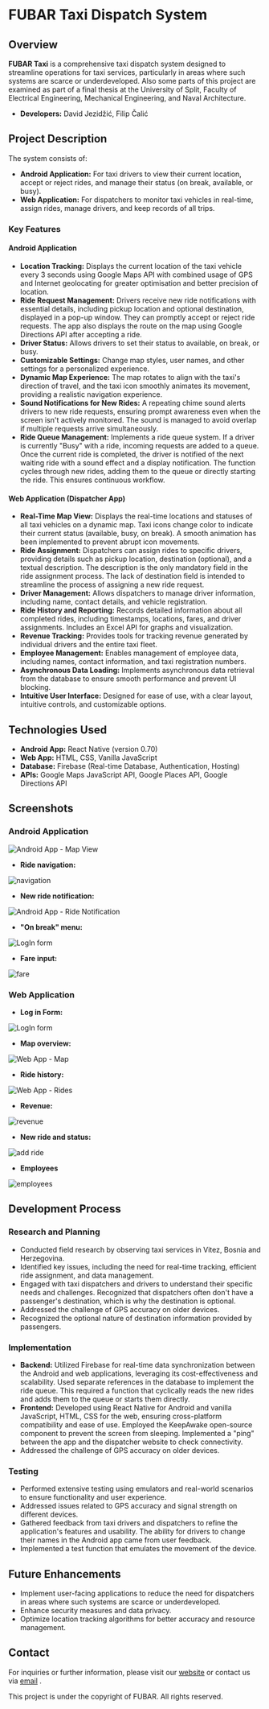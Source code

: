 # FUBAR Taxi Dispatch System

## Overview

**FUBAR Taxi** is a comprehensive taxi dispatch system designed to streamline operations for taxi services, particularly in areas where such systems are scarce or underdeveloped. Also some parts of this project are examined as part of a final thesis at the University of Split, Faculty of Electrical Engineering, Mechanical Engineering, and Naval Architecture.

- **Developers:** David Jezidžić, Filip Čalić 

## Project Description

The system consists of:
- **Android Application:** For taxi drivers to view their current location, accept or reject rides, and manage their status (on break, available, or busy).
- **Web Application:** For dispatchers to monitor taxi vehicles in real-time, assign rides, manage drivers, and keep records of all trips.

### Key Features

#### Android Application
- **Location Tracking:** Displays the current location of the taxi vehicle every 3 seconds using Google Maps API with combined usage of GPS and Internet geolocating for greater optimisation and better precision of location.
- **Ride Request Management:** Drivers receive new ride notifications with essential details, including pickup location and optional destination, displayed in a pop-up window. They can promptly accept or reject ride requests. The app also displays the route on the map using Google Directions API after accepting a ride.
- **Driver Status:** Allows drivers to set their status to available, on break, or busy.
- **Customizable Settings:** Change map styles, user names, and other settings for a personalized experience.
- **Dynamic Map Experience:** The map rotates to align with the taxi's direction of travel, and the taxi icon smoothly animates its movement, providing a realistic navigation experience.
- **Sound Notifications for New Rides:**  A repeating chime sound alerts drivers to new ride requests, ensuring prompt awareness even when the screen isn't actively monitored. The sound is managed to avoid overlap if multiple requests arrive simultaneously.
- **Ride Queue Management:**  Implements a ride queue system. If a driver is currently "Busy" with a ride, incoming requests are added to a queue. Once the current ride is completed, the driver is notified of the next waiting ride with a sound effect and a display notification. The function cycles through new rides, adding them to the queue or directly starting the ride. This ensures continuous workflow.

#### Web Application (Dispatcher App)

-   **Real-Time Map View:** Displays the real-time locations and statuses of all taxi vehicles on a dynamic map. Taxi icons change color to indicate their current status (available, busy, on break). A smooth animation has been implemented to prevent abrupt icon movements.
-   **Ride Assignment:** Dispatchers can assign rides to specific drivers, providing details such as pickup location, destination (optional), and a textual description. The description is the only mandatory field in the ride assignment process. The lack of destination field is intended to streamline the process of assigning a new ride request.
-   **Driver Management:** Allows dispatchers to manage driver information, including name, contact details, and vehicle registration.
-   **Ride History and Reporting:** Records detailed information about all completed rides, including timestamps, locations, fares, and driver assignments. Includes an Excel API for graphs and visualization.
-   **Revenue Tracking:** Provides tools for tracking revenue generated by individual drivers and the entire taxi fleet.
-   **Employee Management:** Enables management of employee data, including names, contact information, and taxi registration numbers.
-   **Asynchronous Data Loading:** Implements asynchronous data retrieval from the database to ensure smooth performance and prevent UI blocking.
-   **Intuitive User Interface:** Designed for ease of use, with a clear layout, intuitive controls, and customizable options.

## Technologies Used

- **Android App:** React Native (version 0.70)
- **Web App:** HTML, CSS, Vanilla JavaScript
- **Database:** Firebase (Real-time Database, Authentication, Hosting)
- **APIs:** Google Maps JavaScript API, Google Places API, Google Directions API

## Screenshots

### Android Application
![Android App - Map View](https://cdn.mathpix.com/cropped/2025_03_11_bf711966d475831bb6d6g-11.jpg?height=906&width=1598&top_left_y=1135&top_left_x=229)

* **Ride navigation:**
  
![navigation](A916mfknh_rlsl15_2g8.jpg)
* **New ride notification:**
  
![Android App - Ride Notification](https://cdn.mathpix.com/cropped/2025_03_11_bf711966d475831bb6d6g-12.jpg?height=889&width=1598&top_left_y=1080&top_left_x=229)

* **"On break" menu:**

![LogIn form](A91ymyc2h_rlsl0x_2g8.png)

* **Fare input:**

![fare](A996llo1_rlsl18_2g8.jpg)

### Web Application
* **Log in Form:**
  
![LogIn form](A9d2liu7_rlsl1b_2g8.jpg)
* **Map overview:**
  
![Web App - Map](https://cdn.mathpix.com/cropped/2025_03_11_bf711966d475831bb6d6g-27.jpg?height=869&width=1600&top_left_y=708&top_left_x=231)
* **Ride history:**
  
![Web App - Rides](https://cdn.mathpix.com/cropped/2025_03_11_bf711966d475831bb6d6g-28.jpg?height=867&width=1594&top_left_y=229&top_left_x=225)

* **Revenue:**

![revenue](A9gu8zq6_rlsl1e_2g8.jpg)

* **New ride and status:**

![add ride](newRide)

* **Employees**

![employees](employees.png)

## Development Process

### Research and Planning

-   Conducted field research by observing taxi services in Vitez, Bosnia and Herzegovina.
-   Identified key issues, including the need for real-time tracking, efficient ride assignment, and data management.
-   Engaged with taxi dispatchers and drivers to understand their specific needs and challenges.  Recognized that dispatchers often don't have a passenger's destination, which is why the destination is optional.
-   Addressed the challenge of GPS accuracy on older devices.
-   Recognized the optional nature of destination information provided by passengers.

### Implementation

-   **Backend:** Utilized Firebase for real-time data synchronization between the Android and web applications, leveraging its cost-effectiveness and scalability. Used separate references in the database to implement the ride queue. This required a function that cyclically reads the new rides and adds them to the queue or starts them directly.
-   **Frontend:** Developed using React Native for Android and vanilla JavaScript, HTML, CSS for the web, ensuring cross-platform compatibility and ease of use. Employed the KeepAwake open-source component to prevent the screen from sleeping. Implemented a "ping" between the app and the dispatcher website to check connectivity.
-   Addressed the challenge of GPS accuracy on older devices.

### Testing

-   Performed extensive testing using emulators and real-world scenarios to ensure functionality and user experience.
-   Addressed issues related to GPS accuracy and signal strength on different devices.
-   Gathered feedback from taxi drivers and dispatchers to refine the application's features and usability. The ability for drivers to change their names in the Android app came from user feedback.
-   Implemented a test function that emulates the movement of the device.

## Future Enhancements
- Implement user-facing applications to reduce the need for dispatchers in areas where such systems are scarce or underdeveloped.
- Enhance security measures and data privacy.
- Optimize location tracking algorithms for better accuracy and resource management.

## Contact

For inquiries or further information, please visit our [website](www.fubartaxi.com) or contact us via [email](fubarsoftware@gmail.com) .



This project is under the copyright of FUBAR. All rights reserved.

